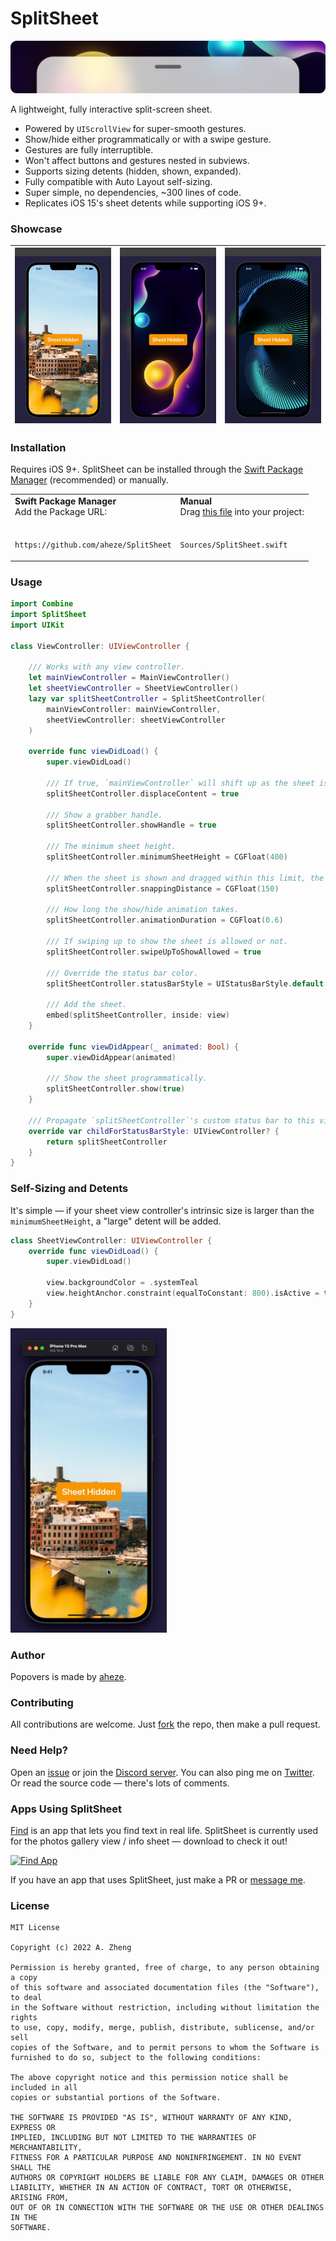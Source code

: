 # SplitSheet

![Header Image](Assets/Header.png)

A lightweight, fully interactive split-screen sheet.

- Powered by `UIScrollView` for super-smooth gestures.
- Show/hide either programmatically or with a swipe gesture.
- Gestures are fully interruptible.
- Won't affect buttons and gestures nested in subviews.
- Supports sizing detents (hidden, shown, expanded).
- Fully compatible with Auto Layout self-sizing.
- Super simple, no dependencies, ~300 lines of code.
- Replicates iOS 15's sheet detents while supporting iOS 9+.

### Showcase

| ![Click to show sheet](Assets/Click.gif) | ![Swipe between sheet detents](Assets/Detents.gif) | ![Overlay the sheet without displacing main content](Assets/Overlay.gif) |
|---|---|---|


### Installation
Requires iOS 9+. SplitSheet can be installed through the [Swift Package Manager](https://developer.apple.com/documentation/swift_packages/adding_package_dependencies_to_your_app) (recommended) or manually.

<table>
<tr>
<td>
<strong>
Swift Package Manager
</strong>
<br>
Add the Package URL:
</td>
<td>
<strong>
Manual
</strong>
<br>
Drag <a href="https://github.com/aheze/SplitSheet/blob/main/Sources/SplitSheet.swift">this file</a> into your project:
</td>
</tr>
  
<tr>
<td>
<br>

```
https://github.com/aheze/SplitSheet
```
</td>
<td>
<br>

```
Sources/SplitSheet.swift
```
</td>
</tr>
</table>


### Usage

```swift
import Combine
import SplitSheet
import UIKit

class ViewController: UIViewController {

    /// Works with any view controller.
    let mainViewController = MainViewController()
    let sheetViewController = SheetViewController()
    lazy var splitSheetController = SplitSheetController(
        mainViewController: mainViewController,
        sheetViewController: sheetViewController
    )

    override func viewDidLoad() {
        super.viewDidLoad()

        /// If true, `mainViewController` will shift up as the sheet is shown.
        splitSheetController.displaceContent = true

        /// Show a grabber handle.
        splitSheetController.showHandle = true

        /// The minimum sheet height.
        splitSheetController.minimumSheetHeight = CGFloat(400)

        /// When the sheet is shown and dragged within this limit, the sheet will bounce back.
        splitSheetController.snappingDistance = CGFloat(150)

        /// How long the show/hide animation takes.
        splitSheetController.animationDuration = CGFloat(0.6)

        /// If swiping up to show the sheet is allowed or not.
        splitSheetController.swipeUpToShowAllowed = true

        /// Override the status bar color.
        splitSheetController.statusBarStyle = UIStatusBarStyle.default
        
        /// Add the sheet.
        embed(splitSheetController, inside: view)
    }

    override func viewDidAppear(_ animated: Bool) {
        super.viewDidAppear(animated)

        /// Show the sheet programmatically.
        splitSheetController.show(true)
    }

    /// Propagate `splitSheetController`'s custom status bar to this view controller.
    override var childForStatusBarStyle: UIViewController? {
        return splitSheetController
    }
}
```

### Self-Sizing and Detents
It's simple — if your sheet view controller's intrinsic size is larger than the `minimumSheetHeight`, a "large" detent will be added.

```swift
class SheetViewController: UIViewController {
    override func viewDidLoad() {
        super.viewDidLoad()
        
        view.backgroundColor = .systemTeal
        view.heightAnchor.constraint(equalToConstant: 800).isActive = true
    }
}
```

<img src="Assets/SelfSizing.gif" width="250" alt="Hidden, shown, and expanded modes.">


### Author
Popovers is made by [aheze](https://github.com/aheze).

### Contributing
All contributions are welcome. Just [fork](https://github.com/aheze/SplitSheet/fork) the repo, then make a pull request.

### Need Help?
Open an [issue](https://github.com/aheze/SplitSheet/issues) or join the [Discord server](https://discord.com/invite/Pmq8fYcus2). You can also ping me on [Twitter](https://twitter.com/aheze0). Or read the source code — there's lots of comments.

### Apps Using SplitSheet

[Find](http://getfind.app) is an app that lets you find text in real life. SplitSheet is currently used for the photos gallery view / info sheet — download to check it out!

<a href="http://getfind.app">
  <img src="https://getfind.app/assets/SocialPreview.png" height="300" alt="Find App">
</a>

If you have an app that uses SplitSheet, just make a PR or [message me](https://twitter.com/aheze0).

### License

```
MIT License

Copyright (c) 2022 A. Zheng

Permission is hereby granted, free of charge, to any person obtaining a copy
of this software and associated documentation files (the "Software"), to deal
in the Software without restriction, including without limitation the rights
to use, copy, modify, merge, publish, distribute, sublicense, and/or sell
copies of the Software, and to permit persons to whom the Software is
furnished to do so, subject to the following conditions:

The above copyright notice and this permission notice shall be included in all
copies or substantial portions of the Software.

THE SOFTWARE IS PROVIDED "AS IS", WITHOUT WARRANTY OF ANY KIND, EXPRESS OR
IMPLIED, INCLUDING BUT NOT LIMITED TO THE WARRANTIES OF MERCHANTABILITY,
FITNESS FOR A PARTICULAR PURPOSE AND NONINFRINGEMENT. IN NO EVENT SHALL THE
AUTHORS OR COPYRIGHT HOLDERS BE LIABLE FOR ANY CLAIM, DAMAGES OR OTHER
LIABILITY, WHETHER IN AN ACTION OF CONTRACT, TORT OR OTHERWISE, ARISING FROM,
OUT OF OR IN CONNECTION WITH THE SOFTWARE OR THE USE OR OTHER DEALINGS IN THE
SOFTWARE.
```
